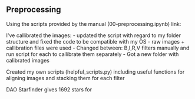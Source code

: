 ## Preprocessing 
Using the scripts provided by the manual  (00-preprocessing.ipynb)  link: 

I've callibrated the images:
    - updated the script with regard to my folder structure and fixed the code to be compatible with my OS
    - raw images + callibration files were used
    - Changed between: B,I,R,V filters manually and run script for each to callibrate them separately
    - Got a new folder with calibrated images

Created my own scripts (helpful_scripts.py) including useful functions for aligning images and stacking them for each filter 

DAO Starfinder gives 1692 stars for 


